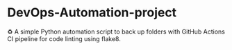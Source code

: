 # DevOps-Automation-project
♻️ A simple Python automation script to back up folders with GitHub Actions CI pipeline for code linting using flake8.
